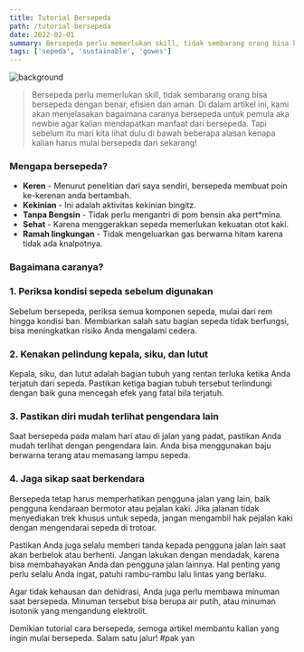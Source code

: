 ```yaml
---
title: Tutorial Bersepeda
path: /tutorial-bersepeda
date: 2022-02-01
summary: Bersepeda perlu memerlukan skill, tidak sembarang orang bisa bersepeda dengan benar, efisien dan aman.
tags: ['sepeda', 'sustainable', 'gowes']
---
```


![background](/foto-bertiga.jpg)

> Bersepeda perlu memerlukan skill, tidak sembarang orang bisa bersepeda dengan benar, efisien dan aman. Di dalam artikel ini, kami akan menjelasakan bagaimana caranya bersepeda untuk pemula aka newbie agar kalian mendapatkan manfaat dari bersepeda. Tapi sebelum itu mari kita lihat dulu di bawah beberapa alasan kenapa kalian harus mulai bersepeda dari sekarang!  

### Mengapa bersepeda?

- **Keren** - Menurut penelitian dari saya sendiri, bersepeda membuat poin ke-kerenan anda bertambah.
- **Kekinian** - Ini adalah aktivitas kekinian bingitz.
- **Tanpa Bengsin** - Tidak perlu mengantri di pom bensin aka pert*mina.
- **Sehat** - Karena menggerakkan sepeda memerlukan kekuatan otot kaki.
- **Ramah lingkungan** - Tidak mengeluarkan gas berwarna hitam karena tidak ada knalpotnya.

### Bagaimana caranya?

### 1. Periksa kondisi sepeda sebelum digunakan

Sebelum bersepeda, periksa semua komponen sepeda, mulai dari rem hingga kondisi ban. Membiarkan salah satu bagian sepeda tidak berfungsi, bisa meningkatkan risiko Anda mengalami cedera.

### 2. Kenakan pelindung kepala, siku, dan lutut

Kepala, siku, dan lutut adalah bagian tubuh yang rentan terluka ketika Anda terjatuh dari sepeda. Pastikan ketiga bagian tubuh tersebut terlindungi dengan baik guna mencegah efek yang fatal bila terjatuh.

### 3. Pastikan diri mudah terlihat pengendara lain

Saat bersepeda pada malam hari atau di jalan yang padat, pastikan Anda mudah terlihat dengan pengendara lain. Anda bisa menggunakan baju berwarna terang atau memasang lampu sepeda.

### 4. Jaga sikap saat berkendara

Bersepeda tetap harus memperhatikan pengguna jalan yang lain, baik pengguna kendaraan bermotor atau pejalan kaki. Jika jalanan tidak menyediakan trek khusus untuk sepeda, jangan mengambil hak pejalan kaki dengan mengendarai sepeda di trotoar.

Pastikan Anda juga selalu memberi tanda kepada pengguna jalan lain saat akan berbelok atau berhenti. Jangan lakukan dengan mendadak, karena bisa membahayakan Anda dan pengguna jalan lainnya. Hal penting yang perlu selalu Anda ingat, patuhi rambu-rambu lalu lintas yang berlaku.

Agar tidak kehausan dan dehidrasi, Anda juga perlu membawa minuman saat bersepeda. Minuman tersebut bisa berupa air putih, atau minuman isotonik yang mengandung elektrolit.

Demikian tutorial cara bersepeda, semoga artikel membantu kalian yang ingin mulai bersepeda. Salam satu jalur! #pak yan